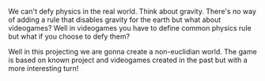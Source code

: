 We can't defy physics in the real world.
Think about gravity. There's no way of adding a rule that disables gravity for the earth but what about videogames?
Well in videogames you have to define common physics rule but what if you choose to defy them?

Well in this projecting we are gonna create a non-euclidian world.
The game is based on known project and videogames created in the past but with a more interesting turn!
